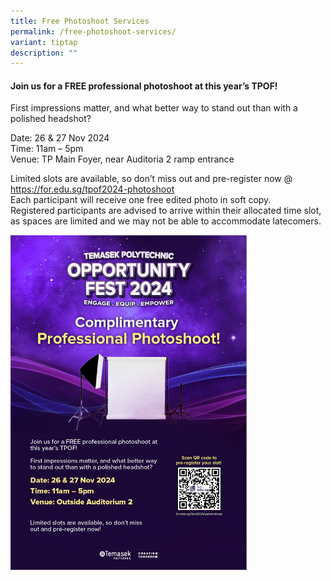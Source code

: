 ```yaml
---
title: Free Photoshoot Services
permalink: /free-photoshoot-services/
variant: tiptap
description: ""
---
```

<h4><strong>Join us for a FREE professional photoshoot at this year’s TPOF!</strong></h4>
<p>First impressions matter, and what better way to stand out than with a
polished headshot?</p>
<p>Date: 26 &amp; 27 Nov 2024
<br>Time: 11am – 5pm
<br>Venue: TP Main Foyer, near Auditoria 2 ramp entrance</p>
<p>Limited slots are available, so don’t miss out and pre-register now @
<a href="https://for.edu.sg/tpof2024-photoshoot" rel="noopener noreferrer nofollow" target="_blank">https://for.edu.sg/tpof2024-photoshoot</a>
<br>Each participant will receive one free edited photo in soft copy.
<br>Registered participants are advised to arrive within their allocated time
slot, as spaces are limited and we may not be able to accommodate latecomers.</p>
<p></p>
<div class="isomer-image-wrapper">
<img style="width: 75%;" height="auto" width="100%" alt="" src="/images/2024/A2_poster.jpg">
</div>
<p></p>